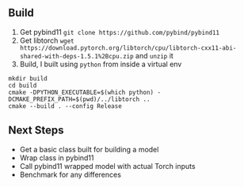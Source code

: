 Build
-----

1. Get pybind11 `git clone https://github.com/pybind/pybind11`
2. Get libtorch `wget https://download.pytorch.org/libtorch/cpu/libtorch-cxx11-abi-shared-with-deps-1.5.1%2Bcpu.zip` and `unzip` it
3. Build, I built using `python` from inside a virtual env

```console
mkdir build
cd build
cmake -DPYTHON_EXECUTABLE=$(which python) -DCMAKE_PREFIX_PATH=$(pwd)/../libtorch ..
cmake --build . --config Release
```

Next Steps
----------

- Get a basic class built for building a model
- Wrap class in pybind11
- Call pybind11 wrapped model with actual Torch inputs
- Benchmark for any differences
